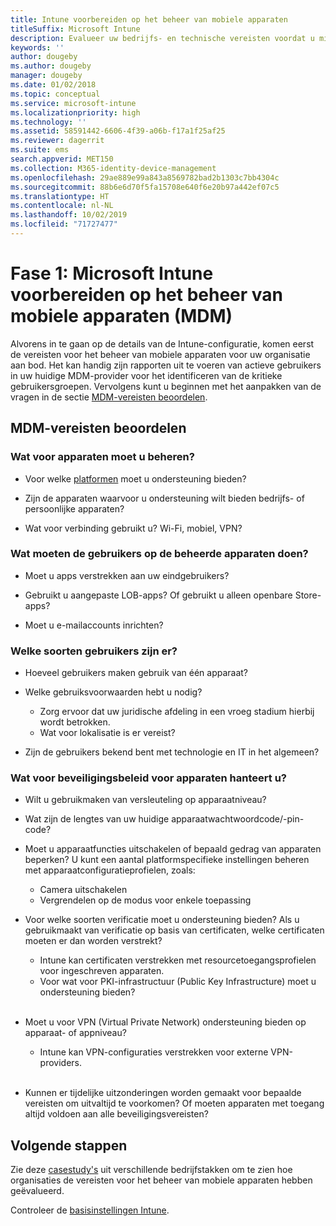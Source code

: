 ```yaml
---
title: Intune voorbereiden op het beheer van mobiele apparaten
titleSuffix: Microsoft Intune
description: Evalueer uw bedrijfs- en technische vereisten voordat u migreert naar Microsoft Intune.
keywords: ''
author: dougeby
ms.author: dougeby
manager: dougeby
ms.date: 01/02/2018
ms.topic: conceptual
ms.service: microsoft-intune
ms.localizationpriority: high
ms.technology: ''
ms.assetid: 58591442-6606-4f39-a06b-f17a1f25af25
ms.reviewer: dagerrit
ms.suite: ems
search.appverid: MET150
ms.collection: M365-identity-device-management
ms.openlocfilehash: 29ae889e99a843a8569782bad2b1303c7bb4304c
ms.sourcegitcommit: 88b6e6d70f5fa15708e640f6e20b97a442ef07c5
ms.translationtype: HT
ms.contentlocale: nl-NL
ms.lasthandoff: 10/02/2019
ms.locfileid: "71727477"
---
```

# <a name="phase-1-prepare-microsoft-intune-for-mobile-device-management-mdm"></a>Fase 1: Microsoft Intune voorbereiden op het beheer van mobiele apparaten (MDM)

Alvorens in te gaan op de details van de Intune-configuratie, komen eerst de vereisten voor het beheer van mobiele apparaten voor uw organisatie aan bod. Het kan handig zijn rapporten uit te voeren van actieve gebruikers in uw huidige MDM-provider voor het identificeren van de kritieke gebruikersgroepen. Vervolgens kunt u beginnen met het aanpakken van de vragen in de sectie [MDM-vereisten beoordelen](migration-guide-prepare.md#assess-mdm-requirements).

## <a name="assess-mdm-requirements"></a>MDM-vereisten beoordelen

### <a name="what-kinds-of-devices-do-you-need-to-manage"></a>Wat voor apparaten moet u beheren?

- Voor welke [platformen](supported-devices-browsers.md) moet u ondersteuning bieden?

- Zijn de apparaten waarvoor u ondersteuning wilt bieden bedrijfs- of persoonlijke apparaten?

- Wat voor verbinding gebruikt u? Wi-Fi, mobiel, VPN?

### <a name="what-do-your-users-need-to-do-on-managed-devices"></a>Wat moeten de gebruikers op de beheerde apparaten doen?

- Moet u apps verstrekken aan uw eindgebruikers?

- Gebruikt u aangepaste LOB-apps? Of gebruikt u alleen openbare Store-apps?

- Moet u e-mailaccounts inrichten?

### <a name="what-kinds-of-users"></a>Welke soorten gebruikers zijn er?

- Hoeveel gebruikers maken gebruik van één apparaat?

- Welke gebruiksvoorwaarden hebt u nodig?

  - Zorg ervoor dat uw juridische afdeling in een vroeg stadium hierbij wordt betrokken.
  - Wat voor lokalisatie is er vereist?

- Zijn de gebruikers bekend bent met technologie en IT in het algemeen?

### <a name="what-is-your-device-security-policy"></a>Wat voor beveiligingsbeleid voor apparaten hanteert u?

- Wilt u gebruikmaken van versleuteling op apparaatniveau?

- Wat zijn de lengtes van uw huidige apparaatwachtwoordcode/-pin-code?

- Moet u apparaatfuncties uitschakelen of bepaald gedrag van apparaten beperken? U kunt een aantal platformspecifieke instellingen beheren met apparaatconfiguratieprofielen, zoals:
  - Camera uitschakelen
  - Vergrendelen op de modus voor enkele toepassing<br/>

- Voor welke soorten verificatie moet u ondersteuning bieden? Als u gebruikmaakt van verificatie op basis van certificaten, welke certificaten moeten er dan worden verstrekt?
  - Intune kan certificaten verstrekken met resourcetoegangsprofielen voor ingeschreven apparaten.
  - Voor wat voor PKI-infrastructuur (Public Key Infrastructure) moet u ondersteuning bieden?
  <br></br>
- Moet u voor VPN (Virtual Private Network) ondersteuning bieden op apparaat- of appniveau?

  - Intune kan VPN-configuraties verstrekken voor externe VPN-providers.
  <br/><br/>
- Kunnen er tijdelijke uitzonderingen worden gemaakt voor bepaalde vereisten om uitvaltijd te voorkomen? Of moeten apparaten met toegang altijd voldoen aan alle beveiligingsvereisten?

## <a name="next-steps"></a>Volgende stappen
Zie deze [casestudy's](https://customers.microsoft.com/story/mwh-global-now-part-of-stantec-secures-mobile-devices-with-intune) uit verschillende bedrijfstakken om te zien hoe organisaties de vereisten voor het beheer van mobiele apparaten hebben geëvalueerd.

Controleer de [basisinstellingen Intune](migration-guide-setup.md).
